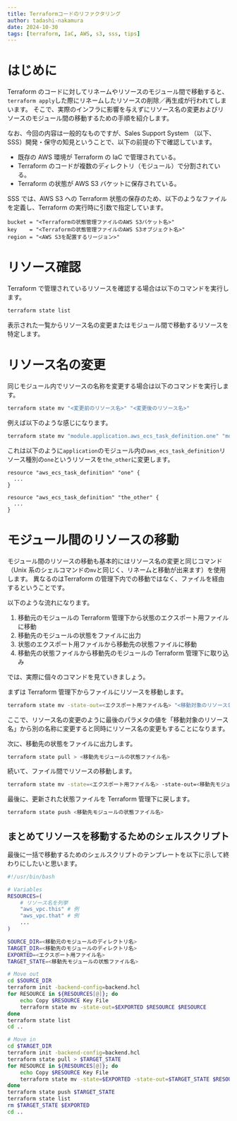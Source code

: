 ```yaml
---
title: Terraformコードのリファクタリング
author: tadashi-nakamura
date: 2024-10-30
tags: [terraform, IaC, AWS, s3, sss, tips]
---
```


# はじめに

Terraform のコードに対してリネームやリソースのモジュール間で移動すると、 `terraform apply`した際にリネームしたリソースの削除／再生成が行われてしまいます。
そこで、実際のインフラに影響を与えずにリソース名の変更およびリソースのモジュール間の移動するための手順を紹介します。

なお、今回の内容は一般的なものですが、Sales Support System （以下、SSS）開発・保守の知見ということで、以下の前提の下で確認しています。

- 既存の AWS 環境が Terraform の IaC で管理されている。
- Terraform のコードが複数のディレクトリ（モジュール）で分割されている。
- Terraform の状態が AWS S3 バケットに保存されている。

SSS では、AWS S3 への Terraform 状態の保存のため、以下のようなファイルを定義し、Terraform の実行時に引数で指定しています。

```terraform:backend.hcl
bucket = "<Terraformの状態管理ファイルのAWS S3バケット名>"
key    = "<Terraformの状態管理ファイルのAWS S3オブジェクト名>"
region = "<AWS S3を配置するリージョン>"
```

# リソース確認

Terraform で管理されているリソースを確認する場合は以下のコマンドを実行します。

```bash
terraform state list
```

表示された一覧からリソース名の変更またはモジュール間で移動するリソースを特定します。

# リソース名の変更

同じモジュール内でリソースの名称を変更する場合は以下のコマンドを実行します。

```bash
terraform state mv "<変更前のリソース名>" "<変更後のリソース名>"
```

例えば以下のような感じになります。

```bash
terraform state mv "module.application.aws_ecs_task_definition.one" "module.application.aws_ecs_task_definition.the_other"
```

これは以下のように`application`のモジュール内の`aws_ecs_task_definition`リソース種別の`one`というリソースを`the_other`に変更します。

```terraform:application/main.tf(before)
resource "aws_ecs_task_definition" "one" {
  ...
}
```

```terraform:application/main.tf(after)
resource "aws_ecs_task_definition" "the_other" {
  ...
}
```

# モジュール間のリソースの移動

モジュール間のリソースの移動も基本的にはリソース名の変更と同じコマンド（Unix 系のシェルコマンドの`mv`と同じく、リネームと移動が出来ます）を使用します。
異なるのはTerraform の管理下内での移動ではなく、ファイルを経由するということです。

以下のような流れになります。

1. 移動元のモジュールの Terraform 管理下から状態のエクスポート用ファイルに移動
2. 移動先のモジュールの状態をファイルに出力
3. 状態のエクスポート用ファイルから移動先の状態ファイルに移動
4. 移動先の状態ファイルから移動先のモジュールの Terraform 管理下に取り込み

では、実際に個々のコマンドを見ていきましょう。

まずは Terraform 管理下からファイルにリソースを移動します。

```bash
terraform state mv -state-out=<エクスポート用ファイル名> "<移動対象のリソース名>" "<移動対象のリソース名>"
```

ここで、リソース名の変更のように最後のパラメタの値を「移動対象のリソース名」から別の名称に変更すると同時にリソース名の変更もすることになります。

次に、移動先の状態をファイルに出力します。

```bash
terraform state pull > <移動先モジュールの状態ファイル名>
```

続いて、ファイル間でリソースの移動します。

```bash
terraform state mv -state=<エクスポート用ファイル名> -state-out=<移動先モジュールの状態ファイル名> "<移動対象のリソース名>" "<移動対象のリソース名>"
```

最後に、更新された状態ファイルを Terraform 管理下に戻します。

```bash
terraform state push <移動先モジュールの状態ファイル名>
```

## まとめてリソースを移動するためのシェルスクリプト

最後に一括で移動するためのシェルスクリプトのテンプレートを以下に示して終わりにしたいと思います。

```bash:move_resources.sh
#!/usr/bin/bash

# Variables
RESOURCES=(
    # リソース名を列挙
    "aws_vpc.this" # 例
    "aws_vpc.that" # 例
    ...
)

SOURCE_DIR=<移動元のモジュールのディレクトリ名>
TARGET_DIR=<移動先のモジュールのディレクトリ名>
EXPORTED=<エクスポート用ファイル名>
TARGET_STATE=<移動先モジュールの状態ファイル名>

# Move out
cd $SOURCE_DIR
terraform init -backend-config=backend.hcl
for RESOURCE in ${RESOURCES[@]}; do
    echo Copy $RESOURCE Key File
    terraform state mv -state-out=$EXPORTED $RESOURCE $RESOURCE
done
terraform state list
cd ..

# Move in
cd $TARGET_DIR
terraform init -backend-config=backend.hcl
terraform state pull > $TARGET_STATE
for RESOURCE in ${RESOURCES[@]}; do
    echo Copy $RESOURCE Key File
    terraform state mv -state=$EXPORTED -state-out=$TARGET_STATE $RESOURCE $RESOURCE
done
terraform state push $TARGET_STATE
terraform state list
rm $TARGET_STATE $EXPORTED
cd ..
```
